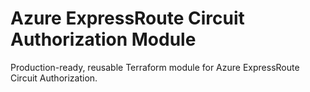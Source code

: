 # Azure ExpressRoute Circuit Authorization Module

Production-ready, reusable Terraform module for Azure ExpressRoute Circuit Authorization.
